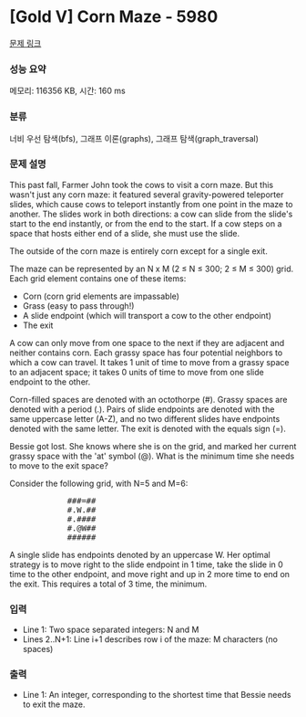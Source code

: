 # [Gold V] Corn Maze - 5980 

[문제 링크](https://www.acmicpc.net/problem/5980) 

### 성능 요약

메모리: 116356 KB, 시간: 160 ms

### 분류

너비 우선 탐색(bfs), 그래프 이론(graphs), 그래프 탐색(graph_traversal)

### 문제 설명

<p>This past fall, Farmer John took the cows to visit a corn maze. But this wasn't just any corn maze: it featured several gravity-powered teleporter slides, which cause cows to teleport instantly from one point in the maze to another. The slides work in both directions: a cow can slide from the slide's start to the end instantly, or from the end to the start. If a cow steps on a space that hosts either end of a slide, she must use the slide.</p>

<p>The outside of the corn maze is entirely corn except for a single exit.</p>

<p>The maze can be represented by an N x M (2 ≤ N ≤ 300; 2 ≤ M ≤ 300) grid. Each grid element contains one of these items:</p>

<ul>
	<li>Corn (corn grid elements are impassable)</li>
	<li>Grass (easy to pass through!)</li>
	<li>A slide endpoint (which will transport a cow to the other endpoint)</li>
	<li>The exit</li>
</ul>

<p>A cow can only move from one space to the next if they are adjacent and neither contains corn. Each grassy space has four potential neighbors to which a cow can travel. It takes 1 unit of time to move from a grassy space to an adjacent space; it takes 0 units of time to move from one slide endpoint to the other.</p>

<p>Corn-filled spaces are denoted with an octothorpe (#). Grassy spaces are denoted with a period (.). Pairs of slide endpoints are denoted with the same uppercase letter (A-Z), and no two different slides have endpoints denoted with the same letter. The exit is denoted with the equals sign (=).</p>

<p>Bessie got lost. She knows where she is on the grid, and marked her current grassy space with the 'at' symbol (@). What is the minimum time she needs to move to the exit space?</p>

<p>Consider the following grid, with N=5 and M=6:</p>

<pre>            ###=##
            #.W.##
            #.####
            #.@W##
            ######</pre>

<p>A single slide has endpoints denoted by an uppercase W. Her optimal strategy is to move right to the slide endpoint in 1 time, take the slide in 0 time to the other endpoint, and move right and up in 2 more time to end on the exit.  This requires a total of 3 time, the minimum.</p>

### 입력 

 <ul>
	<li>Line 1: Two space separated integers: N and M</li>
	<li>Lines 2..N+1: Line i+1 describes row i of the maze: M characters (no spaces)</li>
</ul>

### 출력 

 <ul>
	<li>Line 1: An integer, corresponding to the shortest time that Bessie needs to exit the maze.</li>
</ul>

